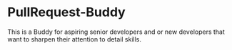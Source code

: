 # PullRequest-Buddy
This is a Buddy for aspiring senior developers and or new developers that want to sharpen their attention to detail skills.
